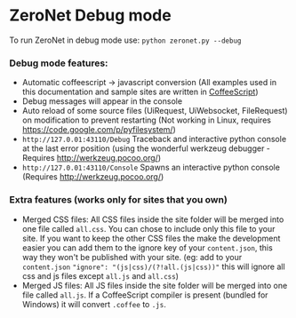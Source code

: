 # ZeroNet Debug mode

To run ZeroNet in debug mode use: `python zeronet.py --debug`

### Debug mode features:

- Automatic coffeescript -> javascript conversion (All examples used in this documentation and sample sites are written in [CoffeeScript](http://coffeescript.org/))
- Debug messages will appear in the console
- Auto reload of some source files (UiRequest, UiWebsocket, FileRequest) on modification to prevent restarting (Not working in Linux, requires https://code.google.com/p/pyfilesystem/)
- `http://127.0.01:43110/Debug` Traceback and interactive python console at the last error position (using the wonderful werkzeug debugger - Requires http://werkzeug.pocoo.org/)
- `http://127.0.01:43110/Console` Spawns an interactive python console (Requires http://werkzeug.pocoo.org/)

### Extra features (works only for sites that you own)

 - Merged CSS files: All CSS files inside the site folder will be merged into one file called `all.css`. You can chose to include only this file to your site. If you want to keep the other CSS files the make the development easier you can add them to the ignore key of your `content.json`, this way they won't be published with your site. (eg: add to your `content.json` `"ignore": "(js|css)/(?!all.(js|css))"` this will ignore all css and js files except `all.js` and `all.css`)
 - Merged JS files: All JS files inside the site folder will be merged into one file called `all.js`. If a CoffeeScript compiler is present (bundled for Windows) it will convert `.coffee` to `.js`.
